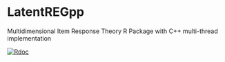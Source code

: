 # LatentREGpp
Multidimensional Item Response Theory R Package with C++ multi-thread implementation

[![Rdoc](http://www.rdocumentation.org/badges/version/LatentREGpp)](http://www.rdocumentation.org/packages/LatentREGpp)
